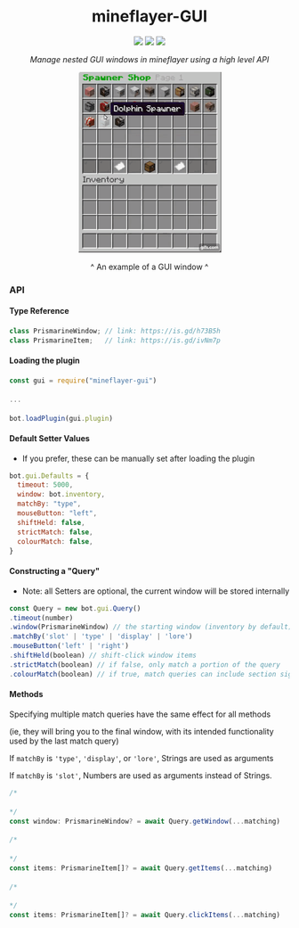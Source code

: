 <h1 align="center">mineflayer-GUI</h1>
<div align="center">
<img src="https://img.shields.io/npm/v/mineflayer-gui?style=flat-square">
<img src="https://img.shields.io/github/issues-raw/firejoust/mineflayer-gui?style=flat-square">
<img src="https://img.shields.io/github/issues-pr-raw/firejoust/mineflayer-gui?style=flat-square">
<p align="center"><i>Manage nested GUI windows in mineflayer using a high level API</i></p>
<img src="gui.gif">
<p>^ An example of a GUI window ^</p>
</div>

### API
#### Type Reference
```js
class PrismarineWindow; // link: https://is.gd/h73B5h
class PrismarineItem;   // link: https://is.gd/ivNm7p
```
#### Loading the plugin
```js
const gui = require("mineflayer-gui")

...

bot.loadPlugin(gui.plugin)
```
#### Default Setter Values
- If you prefer, these can be manually set after loading the plugin
```js
bot.gui.Defaults = {
  timeout: 5000,
  window: bot.inventory,
  matchBy: "type",
  mouseButton: "left",
  shiftHeld: false,
  strictMatch: false,
  colourMatch: false,
}
```
#### Constructing a "Query"
- Note: all Setters are optional, the current window will be stored internally
```js
const Query = new bot.gui.Query()
.timeout(number)
.window(PrismarineWindow) // the starting window (inventory by default)
.matchBy('slot' | 'type' | 'display' | 'lore')
.mouseButton('left' | 'right')
.shiftHeld(boolean) // shift-click window items
.strictMatch(boolean) // if false, only match a portion of the query
.colourMatch(boolean) // if true, match queries can include section sign style colour codes
```
#### Methods
Specifying multiple match queries have the same effect for all methods

(ie, they will bring you to the final window, with its intended functionality used by the last match query)

If `matchBy` is `'type'`, `'display'`, or `'lore'`, Strings are used as arguments

If `matchBy` is `'slot'`, Numbers are used as arguments instead of Strings.
```ts
/*
  
*/
const window: PrismarineWindow? = await Query.getWindow(...matching)

/*
  
*/
const items: PrismarineItem[]? = await Query.getItems(...matching)

/*
  
*/
const items: PrismarineItem[]? = await Query.clickItems(...matching)
```
